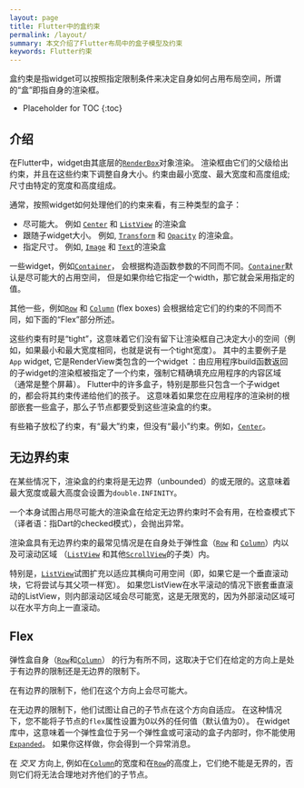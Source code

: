 ```yaml
---
layout: page
title: Flutter中的盒约束
permalink: /layout/
summary: 本文介绍了Flutter布局中的盒子模型及约束
keywords: Flutter约束
---
```



盒约束是指widget可以按照指定限制条件来决定自身如何占用布局空间，所谓的“盒”即指自身的渲染框。

* Placeholder for TOC
{:toc}

## 介绍

在Flutter中，widget由其底层的[`RenderBox`](https://docs.flutter.io/flutter/rendering/RenderBox-class.html)对象渲染。
渲染框由它们的父级给出约束，并且在这些约束下调整自身大小。约束由最小宽度、最大宽度和高度组成; 尺寸由特定的宽度和高度组成。

通常，按照widget如何处理他们的约束来看，有三种类型的盒子：

- 尽可能大。
  例如 [`Center`](https://docs.flutter.io/flutter/widgets/Center-class.html) 和 [`ListView`](https://docs.flutter.io/flutter/widgets/ListView-class.html) 的渲染盒
- 跟随子widget大小。
  例如, [`Transform`](https://docs.flutter.io/flutter/widgets/Transform-class.html) 和 [`Opacity`](https://docs.flutter.io/flutter/widgets/Opacity-class.html) 的渲染盒。
- 指定尺寸。
  例如, [`Image`](https://docs.flutter.io/flutter/dart-ui/Image-class.html) 和 [`Text`](https://docs.flutter.io/flutter/widgets/Text-class.html)的渲染盒

一些widget，例如[`Container`](https://docs.flutter.io/flutter/widgets/Container-class.html)，
会根据构造函数参数的不同而不同。[`Container`](https://docs.flutter.io/flutter/widgets/Container-class.html)默认是尽可能大的占用空间，
但是如果你给它指定一个width，那它就会采用指定的值。

其他一些，例如[`Row`](https://docs.flutter.io/flutter/widgets/Row-class.html) 和 [`Column`](https://docs.flutter.io/flutter/widgets/Column-class.html) (flex boxes)
会根据给定它们的约束的不同而不同，如下面的“Flex”部分所述。

这些约束有时是“tight”，这意味着它们没有留下让渲染框自己决定大小的空间（例如，如果最小和最大宽度相同，也就是说有一个tight宽度）。
其中的主要例子是`App` widget, 它是RenderView类包含的一个widget ：由应用程序build函数返回的子widget的渲染框被指定了一个约束，强制它精确填充应用程序的内容区域（通常是整个屏幕）。
Flutter中的许多盒子，特别是那些只包含一个子widget的，都会将其约束传递给他们的孩子。
这意味着如果您在应用程序的渲染树的根部嵌套一些盒子，那么子节点都要受到这些渲染盒的约束。

有些箱子放松了约束，有“最大”约束，但没有“最小”约束。例如，[`Center`](https://docs.flutter.io/flutter/widgets/Center-class.html)。

无边界约束
---------------------

在某些情况下，渲染盒的约束将是无边界（unbounded）的或无限的。这意味着最大宽度或最大高度会设置为`double.INFINITY`。

一个本身试图占用尽可能大的渲染盒在给定无边界约束时不会有用，在检查模式下（译者语：指Dart的checked模式），会抛出异常。

渲染盒具有无边界约束的最常见情况是在自身处于弹性盒（[`Row`](https://docs.flutter.io/flutter/widgets/Row-class.html)
和 [`Column`](https://docs.flutter.io/flutter/widgets/Column-class.html)）内以及可滚动区域 （[`ListView`](https://docs.flutter.io/flutter/widgets/ListView-class.html) 和其他[`ScrollView`](https://docs.flutter.io/flutter/widgets/ScrollView-class.html)的子类）内。

特别是，[`ListView`](https://docs.flutter.io/flutter/widgets/ListView-class.html)试图扩充以适应其横向可用空间（即，如果它是一个垂直滚动块，它将尝试与其父项一样宽）。
如果您ListView在水平滚动的情况下嵌套垂直滚动的ListView，则内部滚动区域会尽可能宽，这是无限宽的，因为外部滚动区域可以在水平方向上一直滚动。

Flex
----

弹性盒自身（[`Row`](https://docs.flutter.io/flutter/widgets/Row-class.html)和[`Column`](https://docs.flutter.io/flutter/widgets/Column-class.html)）
的行为有所不同，这取决于它们在给定的方向上是处于有边界的限制还是无边界的限制下。

在有边界的限制下，他们在这个方向上会尽可能大。

在无边界的限制下，他们试图让自己的子节点在这个方向自适应。
在这种情况下，您不能将子节点的`flex`属性设置为0以外的任何值（默认值为0）。
在widget库中，这意味着一个弹性盒位于另一个弹性盒或可滚动的盒子内部时，你不能使用[`Expanded`](https://docs.flutter.io/flutter/widgets/Expanded-class.html)。
如果你这样做，你会得到一个异常消息。

在 _交叉_ 方向上, 例如在[`Column`](https://docs.flutter.io/flutter/widgets/Column-class.html)的宽度和在[`Row`](https://docs.flutter.io/flutter/widgets/Row-class.html)的高度上，它们绝不能是无界的，否则它们将无法合理地对齐他们的子节点。
